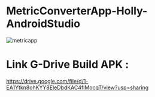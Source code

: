 # MetricConverterApp-Holly-AndroidStudio

![metricapp](https://github.com/holypraisy/MetricConverterApp-Holly-AndroidStudio/assets/132434400/d1f2886c-b58b-499e-b046-d79289a08405)

# Link G-Drive Build APK :
https://drive.google.com/file/d/1-EA1Ytkn8ohKYY8EleDbdKAC4flMocqT/view?usp=sharing 

